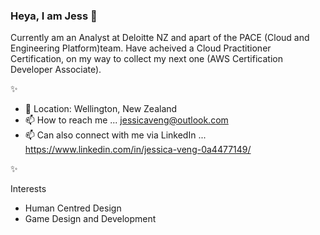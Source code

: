 ### Heya, I am  Jess 👋

Currently am an Analyst at Deloitte NZ and apart of the PACE (Cloud and Engineering Platform)team.
Have acheived a Cloud Practitioner Certification, on my way to collect my next one (AWS Certification Developer Associate).

✨ 
 
- :round_pushpin: Location: Wellington, New Zealand
- 📫 How to reach me ... jessicaveng@outlook.com  
- 📫 Can also connect with me via LinkedIn ...  https://www.linkedin.com/in/jessica-veng-0a4477149/ 

✨ 

Interests
- Human Centred Design 
- Game Design and Development
